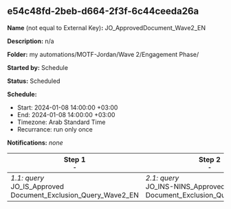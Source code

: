 ## e54c48fd-2beb-d664-2f3f-6c44ceeda26a

**Name** (not equal to External Key)**:** JO_ApprovedDocument_Wave2_EN

**Description:** n/a

**Folder:** my automations/MOTF-Jordan/Wave 2/Engagement Phase/

**Started by:** Schedule

**Status:** Scheduled

**Schedule:**

* Start: 2024-01-08 14:00:00 +03:00
* End: 2024-01-08 14:00:00 +03:00
* Timezone: Arab Standard Time
* Recurrance: run only once

**Notifications:** _none_


| Step 1<br>_<small>-</small>_ | Step 2<br>_<small>-</small>_ |
| --- | --- |
| _1.1: query_<br>JO_IS_Approved Document_Exclusion_Query_Wave2_EN | _2.1: query_<br>JO_INS-NINS_Approved Document_Exclusion_Query_Wave2_EN |
